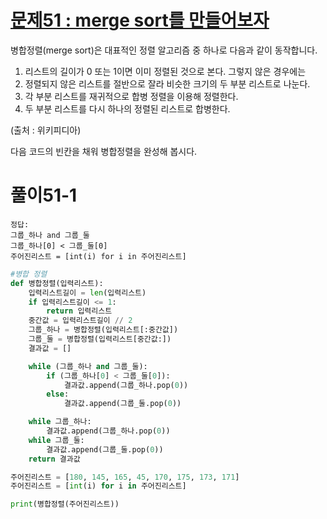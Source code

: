 # [문제51 : merge sort를 만들어보자](https://www.notion.so/51-merge-sort-b044bcfff234468e8bb1297b4b525997)

병합정렬(merge sort)은 대표적인 정렬 알고리즘 중 하나로 다음과 같이 동작합니다.

1. 리스트의 길이가 0 또는 1이면 이미 정렬된 것으로 본다. 그렇지 않은 경우에는
2. 정렬되지 않은 리스트를 절반으로 잘라 비슷한 크기의 두 부분 리스트로 나눈다.
3. 각 부분 리스트를 재귀적으로 합병 정렬을 이용해 정렬한다.
4. 두 부분 리스트를 다시 하나의 정렬된 리스트로 합병한다.

(출처 : 위키피디아)

다음 코드의 빈칸을 채워 병합정렬을 완성해 봅시다.

# 풀이51-1

    정답:
    그룹_하나 and 그룹_둘
    그룹_하나[0] < 그룹_둘[0]
    주어진리스트 = [int(i) for i in 주어진리스트]

```python
#병합 정렬
def 병합정렬(입력리스트):
    입력리스트길이 = len(입력리스트)
    if 입력리스트길이 <= 1:
        return 입력리스트
    중간값 = 입력리스트길이 // 2
    그룹_하나 = 병합정렬(입력리스트[:중간값])
    그룹_둘 = 병합정렬(입력리스트[중간값:])
    결과값 = []

    while (그룹_하나 and 그룹_둘):
        if (그룹_하나[0] < 그룹_둘[0]):
            결과값.append(그룹_하나.pop(0))
        else:
            결과값.append(그룹_둘.pop(0))

    while 그룹_하나:
        결과값.append(그룹_하나.pop(0))
    while 그룹_둘:
        결과값.append(그룹_둘.pop(0))
    return 결과값

주어진리스트 = [180, 145, 165, 45, 170, 175, 173, 171]
주어진리스트 = [int(i) for i in 주어진리스트]

print(병합정렬(주어진리스트))
```
